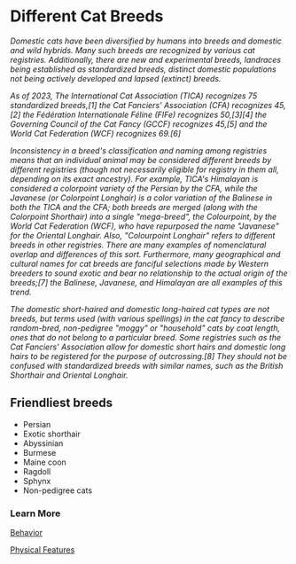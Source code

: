 # Different Cat Breeds 

_Domestic cats have been diversified by humans into breeds and domestic and wild hybrids. Many such breeds are recognized by various cat registries. Additionally, there are new and experimental breeds, landraces being established as standardized breeds, distinct domestic populations not being actively developed and lapsed (extinct) breeds._

_As of 2023, The International Cat Association (TICA) recognizes 75 standardized breeds,[1] the Cat Fanciers' Association (CFA) recognizes 45,[2] the Fédération Internationale Féline (FIFe) recognizes 50,[3][4] the Governing Council of the Cat Fancy (GCCF) recognizes 45,[5] and the World Cat Federation (WCF) recognizes 69.[6]_

_Inconsistency in a breed's classification and naming among registries means that an individual animal may be considered different breeds by different registries (though not necessarily eligible for registry in them all, depending on its exact ancestry). For example, TICA's Himalayan is considered a colorpoint variety of the Persian by the CFA, while the Javanese (or Colorpoint Longhair) is a color variation of the Balinese in both the TICA and the CFA; both breeds are merged (along with the Colorpoint Shorthair) into a single "mega-breed", the Colourpoint, by the World Cat Federation (WCF), who have repurposed the name "Javanese" for the Oriental Longhair. Also, "Colourpoint Longhair" refers to different breeds in other registries. There are many examples of nomenclatural overlap and differences of this sort. Furthermore, many geographical and cultural names for cat breeds are fanciful selections made by Western breeders to sound exotic and bear no relationship to the actual origin of the breeds;[7] the Balinese, Javanese, and Himalayan are all examples of this trend._

_The domestic short-haired and domestic long-haired cat types are not breeds, but terms used (with various spellings) in the cat fancy to describe random-bred, non-pedigree "moggy" or "household" cats by coat length, ones that do not belong to a particular breed. Some registries such as the Cat Fanciers' Association allow for domestic short hairs and domestic long hairs to be registered for the purpose of outcrossing.[8] They should not be confused with standardized breeds with similar names, such as the British Shorthair and Oriental Longhair._

## Friendliest breeds
* Persian
* Exotic shorthair
* Abyssinian
* Burmese
* Maine coon
* Ragdoll
* Sphynx
* Non-pedigree cats

### Learn More 

[Behavior](behavior/behavior.md)

[Physical Features](characteristics/features.md)
